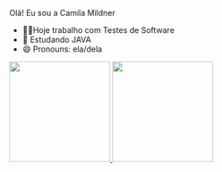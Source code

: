 Olá! Eu sou a Camila Mildner

- 👩‍💻Hoje trabalho com Testes de Software 
- 🌱 Estudando JAVA
- 😄 Pronouns: ela/dela

 <div>
  <a href="https://github.com/camilamildner">
  <img height="180em" src="https://github-readme-stats.vercel.app/api?username=camilamildner&show_icons=true&theme=synthwave&include_all_commits=true&count_private=true"/>
  <img height="180em" src="https://github-readme-stats.vercel.app/api/top-langs/?username=camilamildner&layout=compact&langs_count=7&theme=synthwave"/>
</div>
